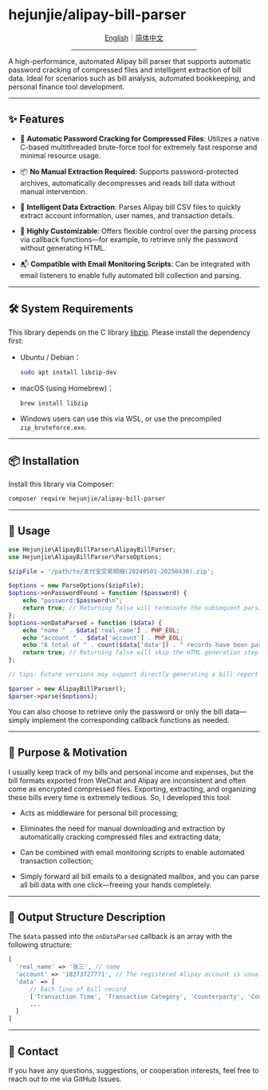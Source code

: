 # hejunjie/alipay-bill-parser

<div align="center">
  <a href="./README.md">English</a>｜<a href="./README.zh-CN.md">简体中文</a>
  <hr width="50%"/>
</div>

A high-performance, automated Alipay bill parser that supports automatic password cracking of compressed files and intelligent extraction of bill data. Ideal for scenarios such as bill analysis, automated bookkeeping, and personal finance tool development.

---

## ✨ Features

- 🔐 **Automatic Password Cracking for Compressed Files**: Utilizes a native C-based multithreaded brute-force tool for extremely fast response and minimal resource usage.

- 📦 **No Manual Extraction Required**: Supports password-protected archives, automatically decompresses and reads bill data without manual intervention.

- 📄 **Intelligent Data Extraction**: Parses Alipay bill CSV files to quickly extract account information, user names, and transaction details.

- 🧩 **Highly Customizable**: Offers flexible control over the parsing process via callback functions—for example, to retrieve only the password without generating HTML.

- 📬 **Compatible with Email Monitoring Scripts**: Can be integrated with email listeners to enable fully automated bill collection and parsing.

---

## 🛠 System Requirements

This library depends on the C library [libzip](https://libzip.org/). Please install the dependency first:

- Ubuntu / Debian：

  ```bash
  sudo apt install libzip-dev
  ```

- macOS (using Homebrew)：

  ```bash
  brew install libzip
  ```

- Windows users can use this via WSL, or use the precompiled `zip_bruteforce.exe`.

---

## 📦 Installation

Install this library via Composer:

```bash
composer require hejunjie/alipay-bill-parser
```

---

## 🚀 Usage

```php
use Hejunjie\AlipayBillParser\AlipayBillParser;
use Hejunjie\AlipayBillParser\ParseOptions;

$zipFile = '/path/to/支付宝交易明细(20240501-20250430).zip';

$options = new ParseOptions($zipFile);
$options->onPasswordFound = function ($password) {
    echo "password:$password\n";
    return true; // Returning false will terminate the subsequent parsing process.
};
$options->onDataParsed = function ($data) {
    echo "name " . $data['real_name'] . PHP_EOL;
    echo "account " . $data['account'] . PHP_EOL;
    echo "A total of " . count($data['data']) . " records have been parsed.\n";
    return true; // Returning false will skip the HTML generation step (under development).
};

// tips: Future versions may support directly generating a bill report as an HTML file.

$parser = new AlipayBillParser();
$parser->parse($options);
```

You can also choose to retrieve only the password or only the bill data—simply implement the corresponding callback functions as needed.

---

## 🧠 Purpose & Motivation

I usually keep track of my bills and personal income and expenses, but the bill formats exported from WeChat and Alipay are inconsistent and often come as encrypted compressed files. Exporting, extracting, and organizing these bills every time is extremely tedious. So, I developed this tool:

- Acts as middleware for personal bill processing;

- Eliminates the need for manual downloading and extraction by automatically cracking compressed files and extracting data;

- Can be combined with email monitoring scripts to enable automated transaction collection;

- Simply forward all bill emails to a designated mailbox, and you can parse all bill data with one click—freeing your hands completely.

---

## 🧾 Output Structure Description

The `$data` passed into the `onDataParsed` callback is an array with the following structure:

```php
[
  'real_name' => '张三', // name
  'account' => '18273727771', // The registered Alipay account is usually a phone number, but it may also be an email address.
  'data' => [
      // Each line of bill record
      ['Transaction Time', 'Transaction Category', 'Counterparty', 'Counterparty Account', 'Product Description', 'Income/Expense', 'Amount', 'Payment Method', 'Transaction Status', 'Transaction Order Number', 'Merchant Order Number', 'Remarks'],
      ...
  ]
]
```

---

## 📮 Contact

If you have any questions, suggestions, or cooperation interests, feel free to reach out to me via GitHub Issues.
